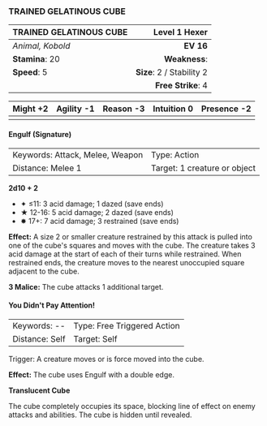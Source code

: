 ### TRAINED GELATINOUS CUBE

| TRAINED GELATINOUS CUBE |         **Level 1 Hexer** |
| :---------------------- | ------------------------: |
| *Animal, Kobold*        |                 **EV 16** |
| **Stamina**: 20         |             **Weakness**: |
| **Speed**: 5            | **Size**: 2 / Stability 2 |
|                         |        **Free Strike**: 4 |

| **Might** +2 | **Agility** -1 | **Reason** -3 | **Intuition** 0 | **Presence** -2 |
| ------------ | -------------- | ------------- | --------------- | --------------- |
|              |                |               |                 |                 |

#### Engulf (Signature)

|                                 |                              |
| :------------------------------ | :--------------------------- |
| Keywords: Attack, Melee, Weapon | Type: Action                 |
| Distance: Melee 1               | Target: 1 creature or object |

**2d10 + 2**

- ✦ ≤11: 3 acid damage; 1 dazed (save ends)
- ★ 12-16: 5 acid damage; 2 dazed (save ends)
- ✸ 17+: 7 acid damage; 3 restrained (save ends)

**Effect:** A size 2 or smaller creature restrained by this attack is pulled into one of the cube's squares and moves with the cube. The creature takes 3 acid damage at the start of each of their turns while restrained. When restrained ends, the creature moves to the nearest unoccupied square adjacent to the cube.

**3 Malice:** The cube attacks 1 additional target.

#### You Didn't Pay Attention!

|                |                             |
| :------------- | :-------------------------- |
| Keywords: --   | Type: Free Triggered Action |
| Distance: Self | Target: Self                |

Trigger: A creature moves or is force moved into the cube.

**Effect:** The cube uses Engulf with a double edge.

**Translucent Cube**

The cube completely occupies its space, blocking line of effect on enemy attacks and abilities. The cube is hidden until revealed.
